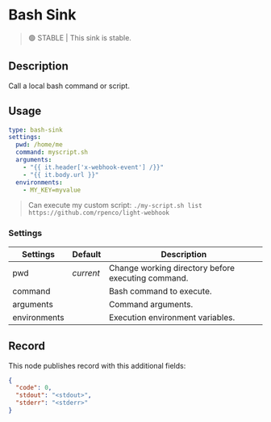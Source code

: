 # Bash Sink

> 🟢 STABLE | This sink is stable.

## Description

Call a local bash command or script.

## Usage

```yaml
type: bash-sink
settings:
  pwd: /home/me
  command: myscript.sh
  arguments:
    - "{{ it.header['x-webhook-event'] /}}"
    - "{{ it.body.url }}"
  environments:
    - MY_KEY=myvalue
```

> Can execute my custom script: `./my-script.sh list https://github.com/rpenco/light-webhook`

### Settings

| Settings        | Default   | Description                                             |
|-----------------|-----------|---------------------------------------------------------|
| pwd             | _current_ | Change working directory before executing command.      |
| command         |           | Bash command to execute.                                | 
| arguments       |           | Command arguments.                                      |
| environments    |           | Execution environment variables.                        |

## Record

This node publishes record with this additional fields:

```json
{
  "code": 0,
  "stdout": "<stdout>",
  "stderr": "<stderr>"
}
```